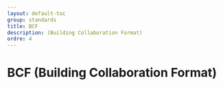 ```yaml
---
layout: default-toc
group: standards
title: BCF
description: (Building Collaboration Format)
ordre: 4
---
```


# BCF (Building Collaboration Format)